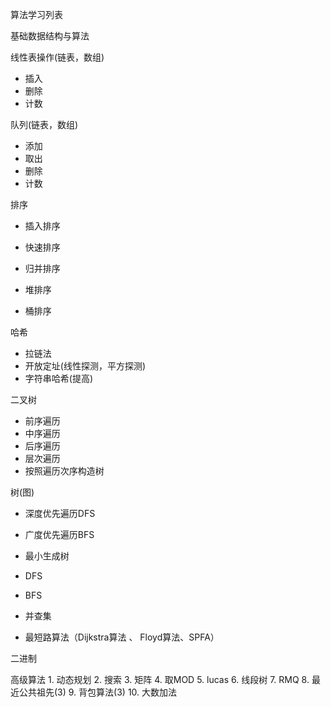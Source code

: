 算法学习列表

基础数据结构与算法

线性表操作(链表，数组)

- 插入
- 删除
- 计数

队列(链表，数组)

- 添加
- 取出
- 删除
- 计数

排序

- 插入排序

- 快速排序

- 归并排序

- 堆排序

- 桶排序

哈希
- 拉链法
- 开放定址(线性探测，平方探测)
- 字符串哈希(提高)


二叉树
- 前序遍历
- 中序遍历
- 后序遍历
- 层次遍历
- 按照遍历次序构造树


树(图)
- 深度优先遍历DFS

- 广度优先遍历BFS

- 最小生成树

- DFS

- BFS

- 并查集

- 最短路算法（Dijkstra算法 、 Floyd算法、SPFA）

二进制

高级算法
       1. 动态规划
       2. 搜索
       3. 矩阵
       4. 取MOD
       5. lucas
       6. 线段树
       7. RMQ
       8. 最近公共祖先(3)
       9. 背包算法(3)
       10. 大数加法